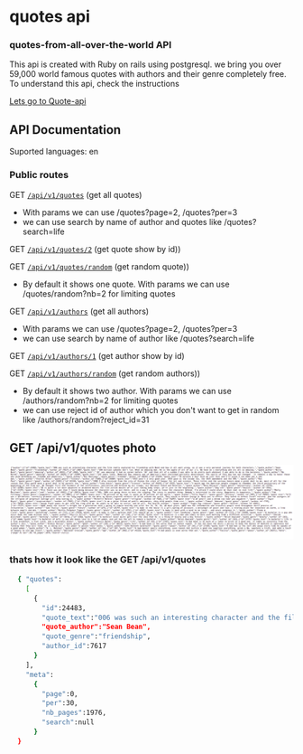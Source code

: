 # quotes api
### quotes-from-all-over-the-world API
This api is created with Ruby on rails using postgresql. we bring you over 59,000 world famous quotes with authors and their genre completely free.
To understand this api, check the instructions

[Lets go to Quote-api](https://quotes-from-all-over-the-world.herokuapp.com/api/v1/quotes)

## API Documentation

Suported languages: en

### Public routes

GET [`/api/v1/quotes`](https://quotes-from-all-over-the-world.herokuapp.com/api/v1/quotes) (get all quotes)
 - With params we can use /quotes?page=2, /quotes?per=3
 - we can use search by name of author and quotes like /quotes?search=life

GET [`/api/v1/quotes/2`](https://quotes-from-all-over-the-world.herokuapp.com/api/v1/quotes/2) (get quote show by id))

GET [`/api/v1/quotes/random`](https://quotes-from-all-over-the-world.herokuapp.com/api/v1/quotes/random) (get random quote))
  - By default it shows one quote. With params we can use /quotes/random?nb=2 for limiting quotes

GET [`/api/v1/authors`](https://quotes-from-all-over-the-world.herokuapp.com/api/v1/authors) (get all authors)
 - With params we can use /quotes?page=2, /quotes?per=3
 - we can use search by name of author like /quotes?search=life

GET [`/api/v1/authors/1`](https://quotes-from-all-over-the-world.herokuapp.com/api/v1/authors/1) (get author show by id)

GET [`/api/v1/authors/random`](https://quotes-from-all-over-the-world.herokuapp.com/api/v1/authors/random) (get random authors))
  - By default it shows two author. With params we can use /authors/random?nb=2 for limiting quotes
  - we can use reject id of author which you don't want to get in random like /authors/random?reject_id=31


## GET /api/v1/quotes photo

![A test image](quote-api.png)

### thats how it look like the GET /api/v1/quotes

```sh
  { "quotes":
    [
      {
        "id":24483,
        "quote_text":"006 was such an interesting character and the film really explored his friendship with Bond and how it all went wrong, so it was a very personal journey for both characters.",
        "quote_author":"Sean Bean",
        "quote_genre":"friendship",
        "author_id":7617
      }
    ],
    "meta":
      {
        "page":0,
        "per":30,
        "nb_pages":1976,
        "search":null
      }
  }
```
